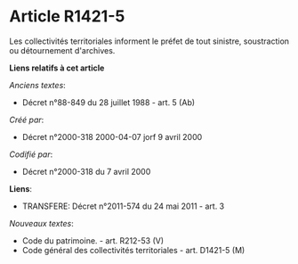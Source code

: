 # Article R1421-5

Les collectivités territoriales informent le préfet de tout sinistre, soustraction ou détournement d'archives.

**Liens relatifs à cet article**

_Anciens textes_:

  - Décret n°88-849 du 28 juillet 1988 - art. 5 (Ab)

_Créé par_:

  - Décret n°2000-318 2000-04-07 jorf 9 avril 2000

_Codifié par_:

  - Décret n°2000-318 du 7 avril 2000

**Liens**:

  - TRANSFERE: Décret n°2011-574 du 24 mai 2011 - art. 3

_Nouveaux textes_:

  - Code du patrimoine. - art. R212-53 (V)
  - Code général des collectivités territoriales - art. D1421-5 (M)
